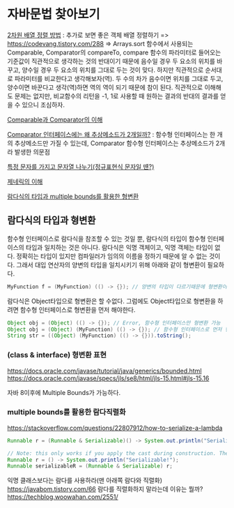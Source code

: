 # 자바문법 찾아보기 

[2차원 배열 정렬 방법](https://gre-eny.tistory.com/m/2) : 추가로 보면 좋은 객체 배열 정렬하기 => https://codevang.tistory.com/288 => Arrays.sort 함수에서 사용되는 Comparable, Comparator의 compareTo, compare 함수의 파라미터로 들어오는 기준값이 직관적으로 생각하는 것의 반대이기 때문에 음수일 경우 두 요소의 위치를 바꾸고, 양수일 경우 두 요소의 위치를 그대로 두는 것이 맞다. 하지만 직관적으로 순서대로 파라미터를 비교한다고 생각해보자(역). 두 수의 차가 음수이면 위치를 그대로 두고, 양수이면 바꾼다고 생각(역)하면 역의 역이 되기 때문에 참이 된다. 직관적으로 이해해도 문제는 없지만, 비교함수의 리턴을 -1, 1로 사용할 때 원하는 결과의 반대의 결과를 얻을 수 있으니 조심하자. 

[Comparable과 Comparator의 이해](https://st-lab.tistory.com/243)

[Comparator 인터페이스에는 왜 추상메소드가 2개일까?](https://mkyong.com/java8/is-comparator-a-function-interface-but-it-has-two-abstract-methods/) :
함수형 인터페이스는 한 개의 추상메소드만 가질 수 있는데, Comparator 함수형 인터페이스는 추상메소드가 2개라 발생한 의문점

[특정 문자를 가지고 문자열 나누기(정규표현식 문자일 떈?)](https://kudolove.tistory.com/m/275)

[제네릭의 이해](https://st-lab.tistory.com/153)
 
[람다식의 타입과 multiple bounds를 활용한 형변환](#람다식의-타입과-형변환)  
 


## 람다식의 타입과 형변환 

함수형 인터페이스로 람다식을 참조할 수 있는 것일 뿐, 람다식의 타입이 함수형 인터페이스의 타입과 일치하는 것은 아니다. 람다식은 익명 객체이고, 익명 객체는 타입이 없다. 정확히는 타입이 있지만 컴파일러가 임의의 이름을 정하기 때문에 알 수 없는 것이다. 그래서 대입 연산자의 양변의 타입을 일치시키기 위해 아래와 같이 형변환이 필요하다.

```java
MyFunction f = (MyFunction) (() -> {}); // 양변의 타입이 다르기때문에 형변환이 필요, 형변환 생략가능
```

람다식은 Object타입으로 형변환은 할 수없다. 그럼에도 Object타입으로 형변환을 하려면 함수형 인터페이스로 형변환을 먼저 해야한다.

```java 
Object obj = (Object) (() -> {}); // Error, 함수형 인터페이스만 형변환 가능
Object obj = (Object) (MyFunction) (() -> {}); // 함수형 인터페이스로 먼저 형변환, Object타입으로 다시 형변환
String str = ((Object) (MyFunction) (() -> {})).toString();
```

### (class & interface) 형변환 표현
https://docs.oracle.com/javase/tutorial/java/generics/bounded.html  
https://docs.oracle.com/javase/specs/jls/se8/html/jls-15.html#jls-15.16 

자바 8이후에 Multiple Bounds가 가능하다. 

### multiple bounds를 활용한 람다직렬화
https://stackoverflow.com/questions/22807912/how-to-serialize-a-lambda

```java 
Runnable r = (Runnable & Serializable)() -> System.out.println("Serializable!");

// Note: this only works if you apply the cast during construction. The following will throw a ClassCastException: 
Runnable r = () -> System.out.println("Serializable!"); 
Runnable serializableR = (Runnable & Serializable) r;
```

익명 클래스보다는 람다를 사용하라(맨 아래쪽 람다와 직렬화) https://javabom.tistory.com/66 
람다를 직렬화하지 말라는데 이유는 뭘까? https://techblog.woowahan.com/2551/